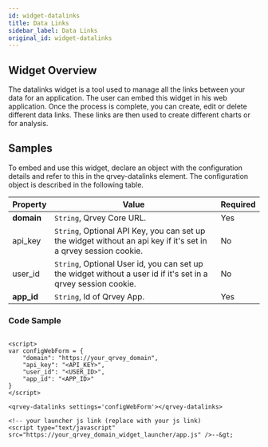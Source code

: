 ```yaml
---
id: widget-datalinks
title: Data Links
sidebar_label: Data Links
original_id: widget-datalinks
---
```

<div style={{textAlign: "justify"}}>

## Widget Overview

The datalinks widget is a tool used to manage all the links between your data for an application. The user can embed this widget in his web application. Once the process is complete, you can create, edit or delete different data links. These links are then used to create different charts or for analysis. 

## Samples

To embed and use this widget, declare an object with the configuration details and refer to this in the qrvey-datalinks element. The configuration object is described in the following table.

| **Property** | **Value**                                                                                                              | **Required** |
| ------------ | ---------------------------------------------------------------------------------------------------------------------- | ------------ |
| **domain**   | `String`, Qrvey Core URL.                                                                                       | Yes          |
| api_key      | `String`, Optional API Key, you can set up the widget without an api key if it's set in a qrvey session cookie. | No           |
| user_id      | `String`, Optional User id, you can set up the widget without a user id if it's set in a qrvey session cookie.  | No           |
| **app_id**   | `String`, Id of Qrvey App.                                                                                      | Yes          |

### Code Sample

```

<script>
var configWebForm = {
    "domain": "https://your_qrvey_domain",
    "api_key": "<API_KEY>",
    "user_id": "<USER_ID>",
    "app_id": "<APP_ID>"
}
</script>

<qrvey-datalinks settings='configWebForm'></qrvey-datalinks>

<!-- your launcher js link (replace with your js link) 
<script type="text/javascript" src="https://your_qrvey_domain_widget_launcher/app.js" />--&gt;

```
</div>
